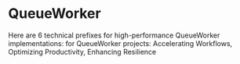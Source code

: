 # QueueWorker
Here are 6 technical prefixes for high-performance QueueWorker implementations: for QueueWorker projects: Accelerating Workflows, Optimizing Productivity, Enhancing Resilience
